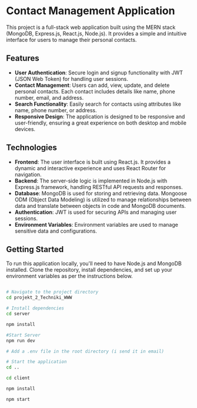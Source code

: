 # Contact Management Application

This project is a full-stack web application built using the MERN stack (MongoDB, Express.js, React.js, Node.js). It provides a simple and intuitive interface for users to manage their personal contacts.

## Features

- **User Authentication**: Secure login and signup functionality with JWT (JSON Web Token) for handling user sessions.
- **Contact Management**: Users can add, view, update, and delete personal contacts. Each contact includes details like name, phone number, email, and address.
- **Search Functionality**: Easily search for contacts using attributes like name, phone number, or address.
- **Responsive Design**: The application is designed to be responsive and user-friendly, ensuring a great experience on both desktop and mobile devices.

## Technologies

- **Frontend**: The user interface is built using React.js. It provides a dynamic and interactive experience and uses React Router for navigation.
- **Backend**: The server-side logic is implemented in Node.js with Express.js framework, handling RESTful API requests and responses.
- **Database**: MongoDB is used for storing and retrieving data. Mongoose ODM (Object Data Modeling) is utilized to manage relationships between data and translate between objects in code and MongoDB documents.
- **Authentication**: JWT is used for securing APIs and managing user sessions.
- **Environment Variables**: Environment variables are used to manage sensitive data and configurations.

## Getting Started

To run this application locally, you'll need to have Node.js and MongoDB installed. Clone the repository, install dependencies, and set up your environment variables as per the instructions below.

```bash

# Navigate to the project directory
cd projekt_2_Techniki_WWW

# Install dependencies
cd server 

npm install

#Start Server
npm run dev

# Add a .env file in the root directory (i send it in email)

# Start the application
cd ..

cd client

npm install

npm start
